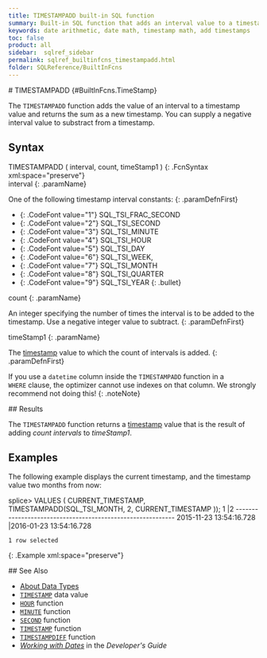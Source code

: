 ```yaml
---
title: TIMESTAMPADD built-in SQL function
summary: Built-in SQL function that adds an interval value to a timestamp value
keywords: date arithmetic, date math, timestamp math, add timestamps
toc: false
product: all
sidebar:  sqlref_sidebar
permalink: sqlref_builtinfcns_timestampadd.html
folder: SQLReference/BuiltInFcns
---
```

<section>
<div class="TopicContent" data-swiftype-index="true" markdown="1">
# TIMESTAMPADD   {#BuiltInFcns.TimeStamp}

The `TIMESTAMPADD` function adds the value of an interval to a timestamp
value and returns the sum as a new timestamp. You can supply a negative
interval value to substract from a timestamp.

## Syntax

<div class="fcnWrapperWide" markdown="1">
    TIMESTAMPADD ( interval, count, timeStamp1 )
{: .FcnSyntax xml:space="preserve"}

</div>
<div class="paramList" markdown="1">
interval
{: .paramName}

One of the following timestamp interval constants:
{: .paramDefnFirst}

* {: .CodeFont value="1"} SQL_TSI_FRAC_SECOND
* {: .CodeFont value="2"} SQL_TSI_SECOND
* {: .CodeFont value="3"} SQL_TSI_MINUTE
* {: .CodeFont value="4"} SQL_TSI_HOUR
* {: .CodeFont value="5"} SQL_TSI_DAY
* {: .CodeFont value="6"} SQL_TSI_WEEK,
* {: .CodeFont value="7"} SQL_TSI_MONTH
* {: .CodeFont value="8"} SQL_TSI_QUARTER
* {: .CodeFont value="9"} SQL_TSI_YEAR
{: .bullet}

count
{: .paramName}

An integer specifying the number of times the interval is to be added to
the timestamp. Use a negative integer value to subtract.
{: .paramDefnFirst}

timeStamp1
{: .paramName}

The [timestamp](sqlref_builtinfcns_timestamp.html) value to which the
count of intervals is added.
{: .paramDefnFirst}

If you use a `datetime` column inside the `TIMESTAMPADD` function in a
`WHERE` clause, the optimizer cannot use indexes on that column. We
strongly recommend not doing this!
{: .noteNote}

</div>
## Results

The `TIMESTAMPADD` function returns a
[timestamp](sqlref_builtinfcns_timestamp.html) value that is the result
of adding *count intervals* to *timeStamp1*.

## Examples

The following example displays the current timestamp, and the timestamp
value two months from now:

<div class="preWrapperWide" markdown="1">
    splice> VALUES ( CURRENT_TIMESTAMP, TIMESTAMPADD(SQL_TSI_MONTH, 2, CURRENT_TIMESTAMP ));
    1                            |2
    -----------------------------------------------------------
    2015-11-23 13:54:16.728      |2016-01-23 13:54:16.728
    
    1 row selected
{: .Example xml:space="preserve"}

</div>
## See Also

* [About Data Types](sqlref_datatypes_numerictypes.html)
* [`TIMESTAMP`](sqlref_builtinfcns_timestamp.html) data value
* [`HOUR`](sqlref_builtinfcns_hour.html) function
* [`MINUTE`](sqlref_builtinfcns_minute.html) function
* [`SECOND`](sqlref_builtinfcns_second.html) function
* [`TIMESTAMP`](sqlref_builtinfcns_timestamp.html) function
* [`TIMESTAMPDIFF`](sqlref_builtinfcns_timestampdiff.html) function
* *[Working with Dates](developers_fundamentals_dates.html)* in the
  *Developer's Guide*

</div>
</section>


